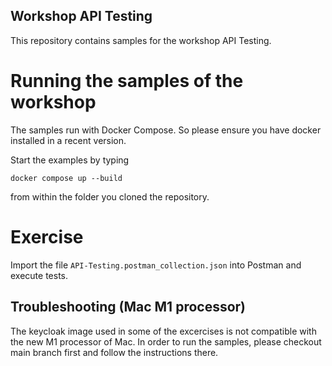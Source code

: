 ## Workshop API Testing

This repository contains samples for the workshop API Testing.

# Running the samples of the workshop

The samples run with Docker Compose.
So please ensure you have docker installed in a recent version.

Start the examples by typing

```
docker compose up --build
```

from within the folder you cloned the repository.

# Exercise

Import the file `API-Testing.postman_collection.json` into Postman and execute tests.

## Troubleshooting (Mac M1 processor)

The keycloak image used in some of the excercises
is not compatible with the new M1 processor of Mac.
In order to run the samples, please checkout main branch first
and follow the instructions there.

